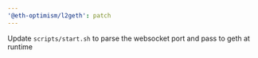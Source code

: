 ```yaml
---
'@eth-optimism/l2geth': patch
---
```


Update `scripts/start.sh` to parse the websocket port and pass to geth at runtime
